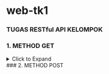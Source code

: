 # web-tk1
### TUGAS RESTful API KELOMPOK

### 1. METHOD GET
<details>
<summary> Click to Expand </summary>
<table>
<tr>
<td><b> URL </b></td>
<td> <b style="color🍏">{{baseurl}}/mahasiswa </td>
</tr>
<tr>
<td><b> Method </b></td>
<td> GET </td>
</tr>
<tr>
<td><b> Body </b></td>
<td>
	
``` json

    {
        "payload": [
            {
                "nim": 1001,
                "nama_mhs": "M.daniel ilyasa",
                "alamat": "bekasi"
            },
            {
                "nim": 1002,
                "nama_mhs": "dwi apriansyah",
                "alamat": "bogor"
            },
            {
                "nim": 1003,
                "nama_mhs": "m.irgi ",
                "alamat": "bogor"
            },
            {
                "nim": 1004,
                "nama_mhs": "irpan syahputra",
                "alamat": "palembang"
            },
            {
                "nim": 1002,
                "nama_mhs": "budi",
                "alamat": "jepang"
            },
            {
                "nim": 1002,
                "nama_mhs": "budi",
                "alamat": "jepang"
            },
            {
                "nim": 1002,
                "nama_mhs": "budi",
                "alamat": "jepang"
            },
            {
                "nim": 1005,
                "nama_mhs": "budi",
                "alamat": "jepang"
            },
            {
                "nim": 1006,
                "nama_mhs": "undefined",
                "alamat": "jepang"
            }
        ],
        "message": "get all data from tbl_mhs",
        "metadata": {
            "prev": "",
            "next": "",
            "max": ""
        }
    }

```

</td>
</table>
</details>
### 2. METHOD POST


